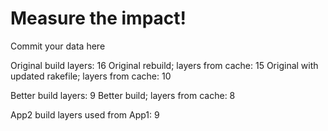 # Measure the impact!

Commit your data here

Original build layers: 16
Original rebuild; layers from cache: 15
Original with updated rakefile; layers from cache: 10

Better build layers: 9
Better build; layers from cache: 8

App2 build layers used from App1: 9




